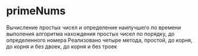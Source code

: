 # primeNums
Вычисление простых чисел и определение наилучшего по времени выполения алгоритма нахождения простых чисел по порядку, до определенного номера
Реализовано четыре метода, простой, до корня, до корня и без двоек, до корня и без троек

